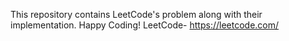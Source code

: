 This repository contains LeetCode's problem along with their implementation.
Happy Coding!
LeetCode-  https://leetcode.com/
